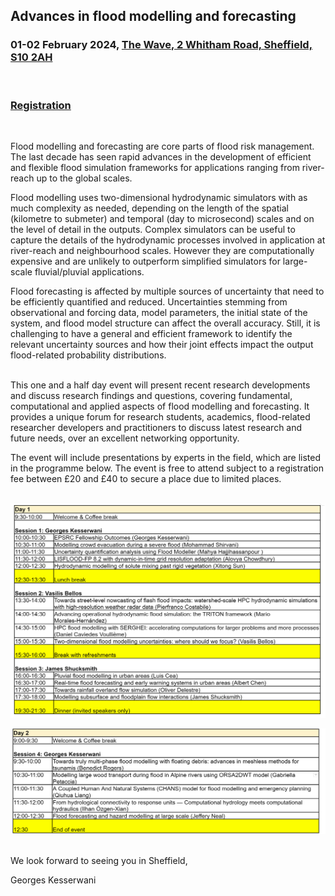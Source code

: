 ## Advances in flood modelling and forecasting
### 01-02 February 2024, [The Wave, 2 Whitham Road, Sheffield, S10 2AH](https://goo.gl/maps/NufwV3nUbFnHGAPi6)
</br>

### [Registration](https://onlineshop.shef.ac.uk/conferences-and-events/faculty-of-engineering/civil-structural-engineering/advances-in-flood-modelling-and-forecasting)
</br>

Flood modelling and forecasting are core parts of flood risk management. The last decade has seen rapid advances in the development of efficient and flexible flood simulation frameworks for applications ranging from river-reach up to the global scales.
</br>

Flood modelling uses two-dimensional hydrodynamic simulators with as much complexity as needed, depending on the length of the spatial (kilometre to submeter) and temporal (day to microsecond) scales and on the level of detail in the outputs. Complex simulators can be useful to capture the details of the hydrodynamic processes involved in application at river-reach and neighbourhood scales. However they are computationally expensive and are unlikely to outperform simplified simulators for large-scale fluvial/pluvial applications.
</br>

Flood forecasting is affected by multiple sources of uncertainty that need to be efficiently quantified and reduced. Uncertainties stemming from observational and forcing data, model parameters, the initial state of the system, and flood model structure can affect the overall accuracy. Still, it is challenging to have a general and efficient framework to identify the relevant uncertainty sources and how their joint effects impact the output flood-related probability distributions.
</br>
</br>

This one and a half day event will present recent research developments and discuss research findings and questions, covering fundamental, computational and applied aspects of flood modelling and forecasting. It provides a unique forum for research students, academics, flood-related researcher developers and practitioners to discuss latest research and future needs, over an excellent networking opportunity.
</br>

The event will include presentations by experts in the field, which are listed in the programme below. The event is free to attend subject to a registration fee between £20 and £40 to secure a place due to limited places.   
</br>

![Image](/Figures/Day1.png) 
</br>

![Image](/Figures/Day2.png) 

</br>
We look forward to seeing you in Sheffield,

Georges Kesserwani

